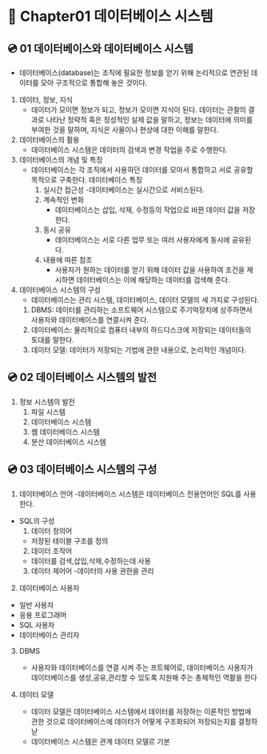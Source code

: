 # 📀 Chapter01 데이터베이스 시스템
## 💿 01 데이터베이스와 데이터베이스 시스템
 - 데이터베이스(database)는 조직에 필요한 정보를 얻기 위해 논리적으로 연관된 데이터를 모아 구조적으로 통합해 놓은 것이다.
1. 데이터, 정보, 지식
    - 데이터가 모이면 정보가 되고, 정보가 모이면 지식이 된다. 데이터는 관찰의 결과로 나타난 정략적 혹은 정성적인 실제 값을 말하고, 정보는 데이터에 의미를 부여한 것을 말하며, 지식은 사물이나 현상에 대한 이해를 말한다.
2. 데이터베이스의 활용
    - 데이터베이스 시스템은 데이터의 검색과 변경 작업을 주로 수행한다.
3. 데이터베이스의 개념 및 특징
    - 데이터베이스는 각 조직에서 사용하던 데이터를 모아서 통합하고 서로 공유할 목적으로 구축한다.
    데이터베이스 특징
        1. 실시간 접근성
            -데이터베이스는 실시간으로 서비스된다.
        2. 계속적인 변화
            - 데이터베이스는 삽입, 삭제, 수정등의 작업으로 바뀐 데이터 값을 저장한다.
        3. 동시 공유
            - 데이터베이스는 서로 다른 업무 또는 여러 사용자에게 동시에 공유된다.
        4. 내용에 따른 참조
            - 사용자가 원하는 데이터를 얻기 위해 데이터 값을 사용하여 조건을 제시하면 데이터베이스는 이에 해당하는 데이터를 검색해 준다.
4. 데이터베이스 시스템의 구성
    - 데이터베이스는 관리 시스템, 데이터베이스, 데이터 모델의 세 가지로 구성된다.
    1. DBMS: 데이터를 관리하는 소프트웨어 시스템으로 주기억장치에 상주하면서 사용자와 데이터베이스를 연결시켜 준다.
    2. 데이터베이스: 물리적으로 컴퓨터 내부의 하드디스크에 저장되는 데이터들의 토대를 말한다.
    3. 데이터 모델: 데이터가 저장되는 기법에 관한 내용으로, 논리적인 개념이다.

## 💿 02 데이터베이스 시스템의 발전
1. 정보 시스템의 발전
    1. 파일 시스템
    2. 데이터베이스 시스템
    3. 웹 데이터베이스 시스템
    4. 분산 데이터베이스 시스템

## 💿 03  데이터베이스 시스템의 구성
1. 데이터베이스 언어
 -데이터베이스 시스템은 데이터베이스 전용언어인 SQL를 사용한다.
 - SQL의 구성
    1. 데이터 정의어
     - 저장된 테이블 구조를 정의
    2. 데이터 조작어
     - 데이터를 검색,삽입,삭제,수정하는데 사용
    3. 데이터 제어어
     -데이터의 사용 권한을 관리

2. 데이터베이스 사용자
 - 일반 사용자
 - 응용 프로그래머
 - SQL 사용자
 - 데이터베이스 관리자

 3. DBMS
    - 사용자와 데이터베이스를 연결 시켜 주는 프트웨어로, 데이터베이스
    사용자가 데이터베이스를 생성,공유,관리할 수 있도록 지원해 주는
    총체적인 역활을 한다

4. 데이터 모델
    - 데이터 모델은 데이터베이스 시스템에서 데이터를 저장하는 이론적인
    방법에 관한 것으로 데이터베이스에 데이터가 어떻게 구조화되어
    저장되는지를 결정하낟
    - 데이터베이스 시스템은 관계 데이터 모델르 기본